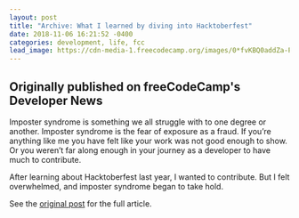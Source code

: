 ```yaml
---
layout: post
title: "Archive: What I learned by diving into Hacktoberfest"
date: 2018-11-06 16:21:52 -0400
categories: development, life, fcc
lead_image: https://cdn-media-1.freecodecamp.org/images/0*fvKBQ0addZa-P8zY
---
```


## Originally published on freeCodeCamp's Developer News

Imposter syndrome is something we all struggle with to one degree or another. Imposter syndrome is the fear of exposure as a fraud. If you’re anything like me you have felt like your work was not good enough to show. Or you weren’t far along enough in your journey as a developer to have much to contribute.

After learning about Hacktoberfest last year, I wanted to contribute. But I felt overwhelmed, and imposter syndrome began to take hold.

See the [original post](https://www.freecodecamp.org/news/the-results-of-dipping-my-toes-in-this-hacktoberfest-3def90987fcc/) for the full article.
